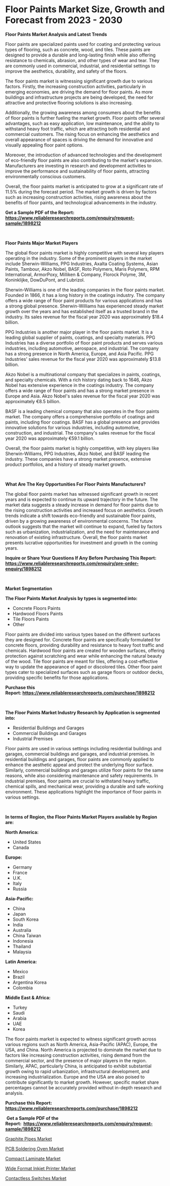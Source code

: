 <p><h1>Floor Paints Market Size, Growth and Forecast from 2023 - 2030</h1></p><p><strong>Floor Paints Market Analysis and Latest Trends</strong></p>
<p><p>Floor paints are specialized paints used for coating and protecting various types of flooring, such as concrete, wood, and tiles. These paints are designed to provide a durable and long-lasting finish while also offering resistance to chemicals, abrasion, and other types of wear and tear. They are commonly used in commercial, industrial, and residential settings to improve the aesthetics, durability, and safety of the floors.</p><p>The floor paints market is witnessing significant growth due to various factors. Firstly, the increasing construction activities, particularly in emerging economies, are driving the demand for floor paints. As more buildings and infrastructure projects are being developed, the need for attractive and protective flooring solutions is also increasing.</p><p>Additionally, the growing awareness among consumers about the benefits of floor paints is further fueling the market growth. Floor paints offer several advantages, such as easy application, low maintenance, and the ability to withstand heavy foot traffic, which are attracting both residential and commercial customers. The rising focus on enhancing the aesthetics and overall appearance of spaces is driving the demand for innovative and visually appealing floor paint options.</p><p>Moreover, the introduction of advanced technologies and the development of eco-friendly floor paints are also contributing to the market's expansion. Manufacturers are investing in research and development activities to improve the performance and sustainability of floor paints, attracting environmentally conscious customers.</p><p>Overall, the floor paints market is anticipated to grow at a significant rate of 11.5% during the forecast period. The market growth is driven by factors such as increasing construction activities, rising awareness about the benefits of floor paints, and technological advancements in the industry.</p></p>
<p><strong>Get a Sample PDF of the Report:&nbsp; <a href="https://www.reliableresearchreports.com/enquiry/request-sample/1898212">https://www.reliableresearchreports.com/enquiry/request-sample/1898212</a></strong></p>
<p>&nbsp;</p>
<p><strong>Floor Paints Major Market Players</strong></p>
<p><p>The global floor paints market is highly competitive with several key players operating in the industry. Some of the prominent players in the market include Sherwin-Williams, PPG Industries, Axalta Coating Systems, Asian Paints, Tambour, Akzo Nobel, BASF, Roto Polymers, Maris Polymers, RPM International, ArmorPoxy, Milliken & Company, Florock Polyme, 3M, Koninklijke, DowDuPont, and Lubrizol.</p><p>Sherwin-Williams is one of the leading companies in the floor paints market. Founded in 1866, it has a long history in the coatings industry. The company offers a wide range of floor paint products for various applications and has a strong global presence. Sherwin-Williams has experienced steady market growth over the years and has established itself as a trusted brand in the industry. Its sales revenue for the fiscal year 2020 was approximately $18.4 billion.</p><p>PPG Industries is another major player in the floor paints market. It is a leading global supplier of paints, coatings, and specialty materials. PPG Industries has a diverse portfolio of floor paint products and serves various industries, including automotive, aerospace, and industrial. The company has a strong presence in North America, Europe, and Asia Pacific. PPG Industries' sales revenue for the fiscal year 2020 was approximately $13.8 billion.</p><p>Akzo Nobel is a multinational company that specializes in paints, coatings, and specialty chemicals. With a rich history dating back to 1646, Akzo Nobel has extensive experience in the coatings industry. The company offers a wide range of floor paints and has a strong market presence in Europe and Asia. Akzo Nobel's sales revenue for the fiscal year 2020 was approximately €8.5 billion.</p><p>BASF is a leading chemical company that also operates in the floor paints market. The company offers a comprehensive portfolio of coatings and paints, including floor coatings. BASF has a global presence and provides innovative solutions for various industries, including automotive, construction, and industrial. The company's sales revenue for the fiscal year 2020 was approximately €59.1 billion.</p><p>Overall, the floor paints market is highly competitive, with key players like Sherwin-Williams, PPG Industries, Akzo Nobel, and BASF leading the industry. These companies have a strong market presence, extensive product portfolios, and a history of steady market growth.</p></p>
<p>&nbsp;</p>
<p><strong>What Are The Key Opportunities For Floor Paints Manufacturers?</strong></p>
<p><p>The global floor paints market has witnessed significant growth in recent years and is expected to continue its upward trajectory in the future. The market data suggests a steady increase in demand for floor paints due to the rising construction activities and increased focus on aesthetics. Growth trends indicate a shift towards eco-friendly and sustainable floor paints, driven by a growing awareness of environmental concerns. The future outlook suggests that the market will continue to expand, fueled by factors such as urbanization, industrialization, and the need for maintenance and renovation of existing infrastructure. Overall, the floor paints market presents lucrative opportunities for investment and growth in the coming years.</p></p>
<p><strong>Inquire or Share Your Questions If Any Before Purchasing This Report: <a href="https://www.reliableresearchreports.com/enquiry/pre-order-enquiry/1898212">https://www.reliableresearchreports.com/enquiry/pre-order-enquiry/1898212</a></strong></p>
<p>&nbsp;</p>
<p><strong>Market Segmentation</strong></p>
<p><strong>The Floor Paints Market Analysis by types is segmented into:</strong></p>
<p><ul><li>Concrete Floors Paints</li><li>Hardwood Floors Paints</li><li>Tile Floors Paints</li><li>Other</li></ul></p>
<p><p>Floor paints are divided into various types based on the different surfaces they are designed for. Concrete floor paints are specifically formulated for concrete floors, providing durability and resistance to heavy foot traffic and chemicals. Hardwood floor paints are created for wooden surfaces, offering protection against scratching and wear while enhancing the natural beauty of the wood. Tile floor paints are meant for tiles, offering a cost-effective way to update the appearance of aged or discolored tiles. Other floor paint types cater to specialized surfaces such as garage floors or outdoor decks, providing specific benefits for those applications.</p></p>
<p><strong>Purchase this Report:&nbsp;<a href="https://www.reliableresearchreports.com/purchase/1898212">https://www.reliableresearchreports.com/purchase/1898212</a></strong></p>
<p>&nbsp;</p>
<p><strong>The Floor Paints Market Industry Research by Application is segmented into:</strong></p>
<p><ul><li>Residential Buildings and Garages</li><li>Commercial Buildings and Garages</li><li>Industrial Premises</li></ul></p>
<p><p>Floor paints are used in various settings including residential buildings and garages, commercial buildings and garages, and industrial premises. In residential buildings and garages, floor paints are commonly applied to enhance the aesthetic appeal and protect the underlying floor surface. Similarly, commercial buildings and garages utilize floor paints for the same reasons, while also considering maintenance and safety requirements. In industrial premises, floor paints are crucial to withstand heavy traffic, chemical spills, and mechanical wear, providing a durable and safe working environment. These applications highlight the importance of floor paints in various settings.</p></p>
<p>&nbsp;</p>
<p><strong>In terms of Region, the Floor Paints Market Players available by Region are:</strong></p>
<p>
    <p> <strong> North America: </strong>
        <ul>
            <li>United States</li>
            <li>Canada</li>
        </ul>
        </p> 
    <p> <strong> Europe: </strong>
        <ul>
            <li>Germany</li>
            <li>France</li>
            <li>U.K.</li>
            <li>Italy</li>
            <li>Russia</li>
        </ul>
        </p> 
    <p> <strong> Asia-Pacific: </strong>
        <ul>
            <li>China</li>
            <li>Japan</li>
            <li>South Korea</li>
            <li>India</li>
            <li>Australia</li>
            <li>China Taiwan</li>
            <li>Indonesia</li>
            <li>Thailand</li>
            <li>Malaysia</li>
        </ul>
        </p> 
    <p> <strong> Latin America: </strong>
        <ul>
            <li>Mexico</li>
            <li>Brazil</li>
            <li>Argentina Korea</li>
            <li>Colombia</li>
        </ul>
        </p> 
    <p> <strong> Middle East & Africa: </strong>
        <ul>
            <li>Turkey</li>
            <li>Saudi</li>
            <li>Arabia</li>
            <li>UAE</li>
            <li>Korea</li>
        </ul>
    </p>
    </p>
<p><p>The floor paints market is expected to witness significant growth across various regions such as North America, Asia-Pacific (APAC), Europe, the USA, and China. North America is projected to dominate the market due to factors like increasing construction activities, rising demand from the commercial sector, and the presence of major players in the region. Similarly, APAC, particularly China, is anticipated to exhibit substantial growth owing to rapid urbanization, infrastructural development, and increasing industrialization. Europe and the USA are also poised to contribute significantly to market growth. However, specific market share percentages cannot be accurately provided without in-depth research and analysis.</p></p>
<p><strong>Purchase this Report: <a href="https://www.reliableresearchreports.com/purchase/1898212">https://www.reliableresearchreports.com/purchase/1898212</a></strong></p>
<p>&nbsp;<strong>Get a Sample PDF of the Report:&nbsp;&nbsp;<a href="https://www.reliableresearchreports.com/enquiry/request-sample/1898212">https://www.reliableresearchreports.com/enquiry/request-sample/1898212</a></strong></p>
<p><strong></strong></p>
<p><p><a href="https://github.com/JameTravis/Market-Research-Report-List-2/blob/main/graphite-pipes-market.md">Graphite Pipes Market</a></p><p><a href="https://medium.com/@edwinsporer/pcb-soldering-oven-market-size-market-outlook-and-market-forecast-2023-to-2030-a0cb53d4760d">PCB Soldering Oven Market</a></p><p><a href="https://github.com/amonskiyk/Market-Research-Report-List-1/blob/main/compact-laminate-market.md">Compact Laminate Market</a></p><p><a href="https://medium.com/@tommiefadel2023/wide-format-inkjet-printer-market-size-cagr-trends-2024-2030-2bdcd88d0a94">Wide Format Inkjet Printer Market</a></p><p><a href="https://medium.com/@brittanyrobertson07/contactless-switches-market-insight-market-trends-growth-forecasted-from-2023-to-2030-568f6e6bb02b">Contactless Switches Market</a></p></p>